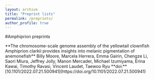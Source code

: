 ```yaml
---
layout: archive
title: "Preprint lists"
permalink: /preprints/
author_profile: true
---
```

<style>
.borderexample {
 border-style:solid;
 border-color:#287EC7;
}
</style>

#Amphiprion preprints

<div class="tile"> **The chromosome-scale genome assembly of the yellowtail clownfish Amphiprion clarkii provides insights into melanic pigmentation of anemonefish** Billy Moore, Marcela Herrera, Emma Gairin, Chengze Li, Saori Miura, Jeffrey Jolly, Manon Mercader, Michael Izumiyama, Erina Kawai, Timothy Ravasi, Vincent Laudet, Taewoo Ryu **doi:** [10.1101/2022.07.21.500941](https://doi.org/10.1101/2022.07.21.500941) </div>
